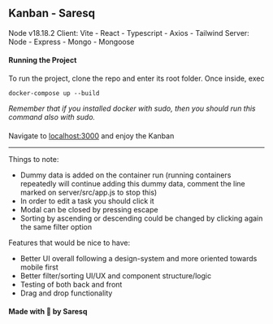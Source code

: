 ## Kanban - Saresq
Node v18.18.2
Client: Vite - React - Typescript - Axios - Tailwind
Server: Node - Express - Mongo - Mongoose

#### Running the Project
To run the project, clone the repo and enter its root folder.
Once inside, exec

    docker-compose up --build


*Remember that if you installed docker with sudo, then you should run this command also with sudo.*

#### 

Navigate to [localhost:3000](http://localhost:3000) and enjoy the Kanban
___


Things to note:

- Dummy data is added on the container run (running containers repeatedly will continue adding this dummy data, comment the line marked on server/src/app.js to stop this)
- In order to edit a task you should click it
- Modal can be closed by pressing escape
- Sorting by ascending or descending could be changed by clicking again the same filter option

Features that would be nice to have:

- Better UI overall following a design-system and more oriented towards mobile first
- Better filter/sorting UI/UX and component structure/logic
- Testing of both back and front
- Drag and drop functionality


#### Made with 🧠 by Saresq
